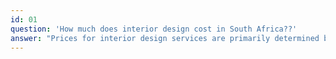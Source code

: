 ```yaml
---
id: 01
question: 'How much does interior design cost in South Africa??'
answer: "Prices for interior design services are primarily determined based on the project’s size, depth, and scope. If you don’t have available floor plans, an additional charge will be quoted to take full measurements of the house, which includes detailing doors, windows, electrical points, and built-in features. Always refer to the service’s terms and conditions for comprehensive details."
---
```

